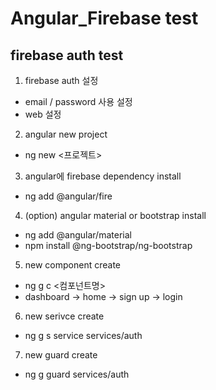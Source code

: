 # Angular_Firebase test
## firebase auth test

1. firebase auth 설정
- email / password 사용 설정
- web 설정 

2. angular new project 
- ng new <프로젝트> 

3. angular에 firebase dependency install
- ng add @angular/fire 

4. (option) angular material or bootstrap install
- ng add @angular/material 
- npm install @ng-bootstrap/ng-bootstrap

5. new component create
- ng g c <컴포넌트명>
- dashboard 
    -> home
    -> sign up
    -> login 

6. new serivce create
- ng g s service services/auth

7. new guard create
- ng g guard services/auth
    